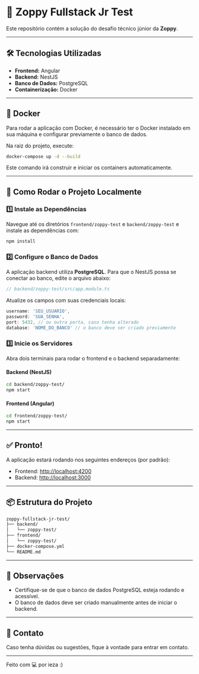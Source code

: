 # 🚀 Zoppy Fullstack Jr Test

Este repositório contém a solução do desafio técnico júnior da **Zoppy**.

---

## 🛠 Tecnologias Utilizadas

- **Frontend:** Angular
- **Backend:** NestJS
- **Banco de Dados:** PostgreSQL
- **Containerização:** Docker

---

## 🐳 Docker

Para rodar a aplicação com Docker, é necessário ter o Docker instalado em sua máquina e configurar previamente o banco de dados.

Na raiz do projeto, execute:

```bash
docker-compose up -d --build
```

Este comando irá construir e iniciar os containers automaticamente.

---

## 🚀 Como Rodar o Projeto Localmente

### 1️⃣ Instale as Dependências

Navegue até os diretórios `frontend/zoppy-test` e `backend/zoppy-test` e instale as dependências com:

```bash
npm install
```

### 2️⃣ Configure o Banco de Dados

A aplicação backend utiliza **PostgreSQL**. Para que o NestJS possa se conectar ao banco, edite o arquivo abaixo:

```ts
// backend/zoppy-test/src/app.module.ts
```

Atualize os campos com suas credenciais locais:

```ts
username: 'SEU_USUARIO',
password: 'SUA_SENHA',
port: 5432, // ou outra porta, caso tenha alterado
database: 'NOME_DO_BANCO' // o banco deve ser criado previamente
```

### 3️⃣ Inicie os Servidores

Abra dois terminais para rodar o frontend e o backend separadamente:

#### Backend (NestJS)

```bash
cd backend/zoppy-test/
npm start
```

#### Frontend (Angular)

```bash
cd frontend/zoppy-test/
npm start
```

---

## ✅ Pronto!

A aplicação estará rodando nos seguintes endereços (por padrão):

- Frontend: [http://localhost:4200](http://localhost:4200)
- Backend: [http://localhost:3000](http://localhost:3000)

---

## 📦 Estrutura do Projeto

```bash
zoppy-fullstack-jr-test/
├── backend/
│   └── zoppy-test/
├── frontend/
│   └── zoppy-test/
├── docker-compose.yml
└── README.md
```

---

## 📌 Observações

- Certifique-se de que o banco de dados PostgreSQL esteja rodando e acessível.
- O banco de dados deve ser criado manualmente antes de iniciar o backend.

---

## 💬 Contato

Caso tenha dúvidas ou sugestões, fique à vontade para entrar em contato.

---

Feito com 💻 por ieza :)
